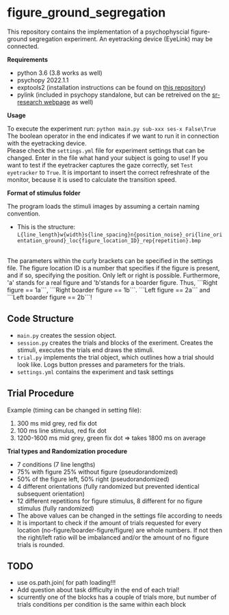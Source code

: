 # figure_ground_segregation

This repository contains the implementation of a psychophyscial figure-ground segregation experiment. An eyetracking device (EyeLink) may be connected. 

**Requirements**

- python 3.6 (3.8 works as well)
- psychopy 2022.1.1
- exptools2 (installation instructions can be found on [this repository](https://github.com/VU-Cog-Sci/exptools2))
- pylink (included in psychopy standalone, but can be retreived on the [sr-research webpage](https://www.sr-support.com/thread-48.html) as well)

**Usage**

To execute the experiment run: ```python main.py sub-xxx ses-x False\True``` <br>
The boolean operator in the end indicates if we want to run it in connection with the eyetracking device.
<br>
Please check the ```settings.yml``` file for experiment settings that can be changed. Enter in the file what hand your subject is going to use! If you want to test if the eyetracker captures the gaze correctly, set ```Test eyetracker``` to ```True```. It is important to insert the correct refreshrate of the monitor, because it is used to calculate the transition speed.
<br>

**Format of stimulus folder**

The program loads the stimuli images by assuming a certain naming convention. 
- This is the structure: ```L{line_length}w{width}s{line_spacing}n{position_noise}_ori{line_orientation_ground}_loc{figure_location_ID}_rep{repetition}.bmp```

<br>
The parameters within the curly brackets can be specified in the settings file. The figure location ID is a number that specifies if the figure is present, and if so, specifying the position. Only left or right is possible. Furthermore, 'a' stands for a real figure and 'b'stands for a boarder figure. Thus, ```Right figure == 1a```, ```Right boarder figure == 1b```. ```Left figure == 2a``` and ```Left boarder figure == 2b```! 


## Code Structure
- ```main.py``` creates the session object.
- ```session.py``` creates the trials and blocks of the exeriment. Creates the stimuli, executes the trials end draws the stimuli.
- ```trial.py``` implements the trial object, which outlines how a trial should look like. Logs button presses and parameters for the trials. 
- ```settings.yml``` contains the experiment and task settings


## Trial Procedure
Example (timing can be changed in setting file): 
1. 300 ms mid grey, red fix dot
2. 100 ms line stimulus, red fix dot
3. 1200-1600 ms mid grey, green fix dot
=> takes 1800 ms on average

**Trial types and Randomization procedure**

- 7 conditions (7 line lengths)
- 75% with figure 25% without figure (pseudorandomized)
- 50% of the figure left, 50% right (pseudorandomized)
- 4 different orientations (fully randomized but prevented identical subsequent orientation)
- 12 different repetitions for figure stimulus, 8 different for no figure stimulus (fully randomized)
- The above values can be changed in the settings file according to needs
- It is important to check if the amount of trials requested for every location (no-figure/boarder-figure/figure) are whole numbers. If not then the right/left ratio will be imbalanced and/or the amount of no figure trials is rounded.



## TODO

- use os.path.join( for path loading!!!
- Add question about task difficulty in the end of each trial!
- scurrently one of the blocks has a couple of trials more, but number of trials conditions per condition is the same within each block

